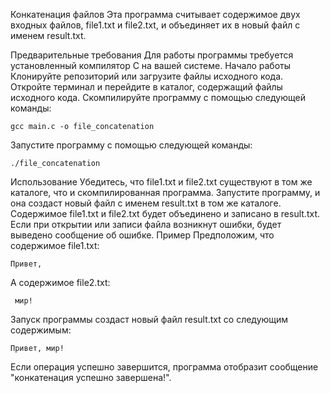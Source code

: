 Конкатенация файлов
Эта программа считывает содержимое двух входных файлов, file1.txt и file2.txt, и объединяет их в новый файл с именем result.txt.

Предварительные требования
Для работы программы требуется установленный компилятор C на вашей системе.
Начало работы
Клонируйте репозиторий или загрузите файлы исходного кода.
Откройте терминал и перейдите в каталог, содержащий файлы исходного кода.
Скомпилируйте программу с помощью следующей команды:

```
gcc main.c -o file_concatenation

```


Запустите программу с помощью следующей команды:
```
./file_concatenation
```


Использование
Убедитесь, что file1.txt и file2.txt существуют в том же каталоге, что и скомпилированная программа.
Запустите программу, и она создаст новый файл с именем result.txt в том же каталоге.
Содержимое file1.txt и file2.txt будет объединено и записано в result.txt.
Если при открытии или записи файла возникнут ошибки, будет выведено сообщение об ошибке.
Пример
Предположим, что содержимое file1.txt:
```
Привет,
```


А содержимое file2.txt:
```
 мир!
```


Запуск программы создаст новый файл result.txt со следующим содержимым:
```
Привет, мир!
```
Если операция успешно завершится, программа отобразит сообщение "конкатенация успешно завершена!".

